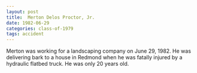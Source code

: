 ```yaml
---
layout: post
title:  Merton Delos Proctor, Jr.
date: 1982-06-29
categories: class-of-1979
tags: accident
---
```


Merton was working for a landscaping company on June 29, 1982. He was delivering bark to a house in Redmond when he was fatally injured by a hydraulic flatbed truck. He was only 20 years old.


